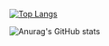[![Top Langs](https://github-readme-stats.vercel.app/api/top-langs/?username=Fire-The-Fox&langs_count=8&show_icons=true&theme=jolly)](https://github.com/anuraghazra/github-readme-stats)

![Anurag's GitHub stats](https://github-readme-stats.vercel.app/api?username=Fire-The-Fox&show_icons=true&theme=jolly)
